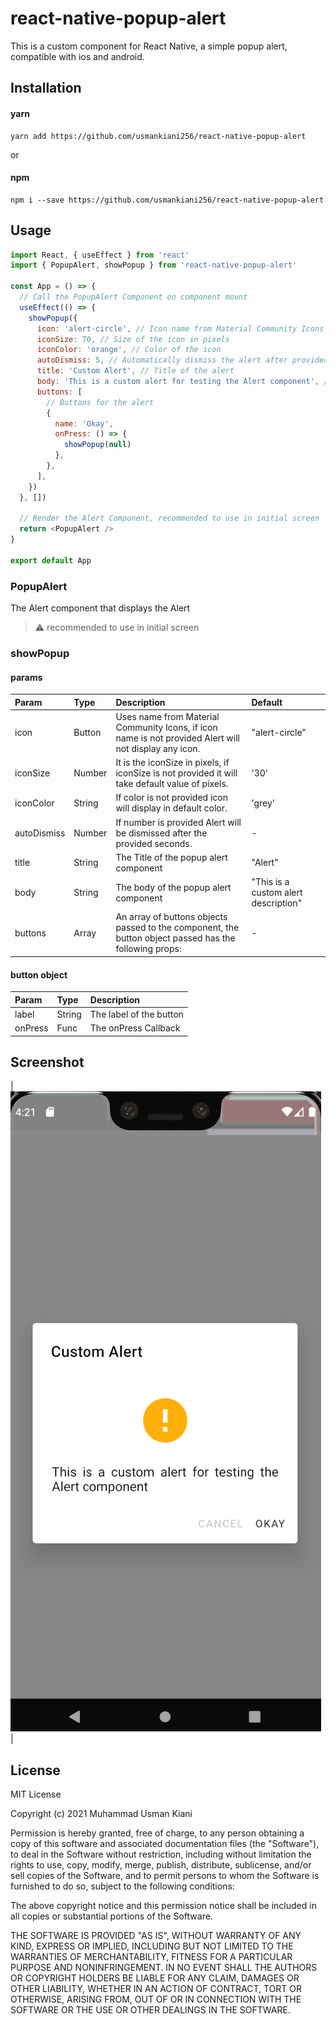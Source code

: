 # react-native-popup-alert

This is a custom component for React Native, a simple popup alert, compatible with ios and android.

## Installation

#### yarn

```
yarn add https://github.com/usmankiani256/react-native-popup-alert
```

or

#### npm

```
npm i --save https://github.com/usmankiani256/react-native-popup-alert
```

## Usage

```js
import React, { useEffect } from 'react'
import { PopupAlert, showPopup } from 'react-native-popup-alert'

const App = () => {
  // Call the PopupAlert Component on component mount
  useEffect(() => {
    showPopup({
      icon: 'alert-circle', // Icon name from Material Community Icons
      iconSize: 70, // Size of the icon in pixels
      iconColor: 'orange', // Color of the icon
      autoDismiss: 5, // Automatically dismiss the alert after provided seconds
      title: 'Custom Alert', // Title of the alert
      body: 'This is a custom alert for testing the Alert component', // Body of the alert
      buttons: [
        // Buttons for the alert
        {
          name: 'Okay',
          onPress: () => {
            showPopup(null)
          },
        },
      ],
    })
  }, [])

  // Render the Alert Component, recommended to use in initial screen
  return <PopupAlert />
}

export default App
```

### PopupAlert

The Alert component that displays the Alert

> :warning: recommended to use in initial screen

### showPopup

#### params

| Param       | Type   | Description                                                                                            | Default                              |
| :---------- | :----- | :----------------------------------------------------------------------------------------------------- | :----------------------------------- |
| icon        | Button | Uses name from Material Community Icons, if icon name is not provided Alert will not display any icon. | "alert-circle"                       |
| iconSize    | Number | It is the iconSize in pixels, if iconSize is not provided it will take default value of pixels.       | '30'                                 |
| iconColor   | String | If color is not provided icon will display in default color.                                           | 'grey'                               |
| autoDismiss | Number | If number is provided Alert will be dismissed after the provided seconds.                              | -                                    |
| title       | String | The Title of the popup alert component                                                                 | "Alert"                              |
| body        | String | The body of the popup alert component                                                                  | "This is a custom alert description" |
| buttons     | Array  | An array of buttons objects passed to the component, the button object passed has the following props: | -                                    |

#### button object

| Param   | Type   | Description             |
| :------ | :----- | :---------------------- |
| label   | String | The label of the button |
| onPress | Func   | The onPress Callback    |

<!--
## Contributing

## Credits -->

## Screenshot

| ![alert](./src/screenshots/alert.png) |

## License

MIT License

Copyright (c) 2021 Muhammad Usman Kiani

Permission is hereby granted, free of charge, to any person obtaining a copy
of this software and associated documentation files (the "Software"), to deal
in the Software without restriction, including without limitation the rights
to use, copy, modify, merge, publish, distribute, sublicense, and/or sell
copies of the Software, and to permit persons to whom the Software is
furnished to do so, subject to the following conditions:

The above copyright notice and this permission notice shall be included in all
copies or substantial portions of the Software.

THE SOFTWARE IS PROVIDED "AS IS", WITHOUT WARRANTY OF ANY KIND, EXPRESS OR
IMPLIED, INCLUDING BUT NOT LIMITED TO THE WARRANTIES OF MERCHANTABILITY,
FITNESS FOR A PARTICULAR PURPOSE AND NONINFRINGEMENT. IN NO EVENT SHALL THE
AUTHORS OR COPYRIGHT HOLDERS BE LIABLE FOR ANY CLAIM, DAMAGES OR OTHER
LIABILITY, WHETHER IN AN ACTION OF CONTRACT, TORT OR OTHERWISE, ARISING FROM,
OUT OF OR IN CONNECTION WITH THE SOFTWARE OR THE USE OR OTHER DEALINGS IN THE
SOFTWARE.
